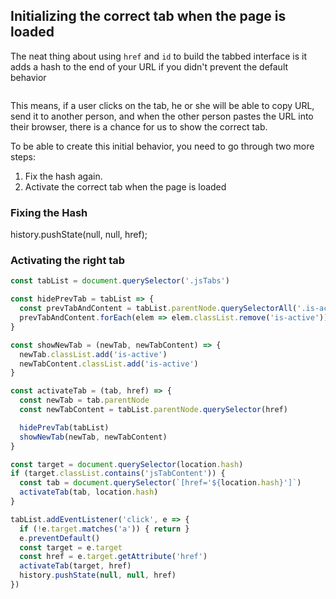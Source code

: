 ## Initializing the correct tab when the page is loaded

The neat thing about using `href` and `id` to build the tabbed interface is it adds a hash to the end of your URL if you didn't prevent the default behavior

<figure>
  <img src="/images/2017/" alt="">
  <figcaption></figcaption>
</figure>

This means, if a user clicks on the tab, he or she will be able to copy URL, send it to another person, and when the other person pastes the URL into their browser, there is a chance for us to show the correct tab.

To be able to create this initial behavior, you need to go through two more steps:

1. Fix the hash again.
2. Activate the correct tab when the page is loaded

### Fixing the Hash

history.pushState(null, null, href);

### Activating the right tab

```js
const tabList = document.querySelector('.jsTabs')

const hidePrevTab = tabList => {
  const prevTabAndContent = tabList.parentNode.querySelectorAll('.is-active')
  prevTabAndContent.forEach(elem => elem.classList.remove('is-active'))
}

const showNewTab = (newTab, newTabContent) => {
  newTab.classList.add('is-active')
  newTabContent.classList.add('is-active')
}

const activateTab = (tab, href) => {
  const newTab = tab.parentNode
  const newTabContent = tabList.parentNode.querySelector(href)

  hidePrevTab(tabList)
  showNewTab(newTab, newTabContent)
}

const target = document.querySelector(location.hash)
if (target.classList.contains('jsTabContent')) {
  const tab = document.querySelector(`[href='${location.hash}']`)
  activateTab(tab, location.hash)
}

tabList.addEventListener('click', e => {
  if (!e.target.matches('a')) { return }
  e.preventDefault()
  const target = e.target
  const href = e.target.getAttribute('href')
  activateTab(target, href)
  history.pushState(null, null, href)
})
```